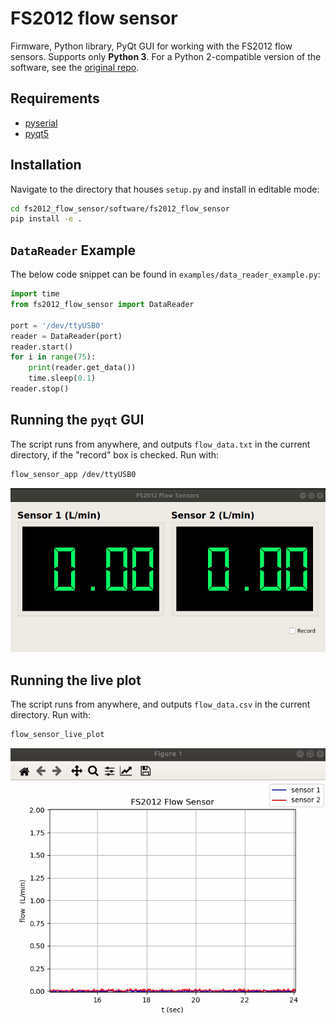 # FS2012 flow sensor  

Firmware, Python library, PyQt GUI for working with the FS2012 flow sensors. Supports only **Python 3**. For a Python 2-compatible version of the software, see the [original repo](https://github.com/willdickson/fs2012_flow_sensor). 

## Requirements

* [pyserial](https://pythonhosted.org/pyserial/)
* [pyqt5](https://pypi.org/project/PyQt5/)


## Installation

Navigate to the directory that houses `setup.py` and install in editable mode:
```bash
cd fs2012_flow_sensor/software/fs2012_flow_sensor
pip install -e .
```

## `DataReader` Example

The below code snippet can be found in `examples/data_reader_example.py`:

```python
import time
from fs2012_flow_sensor import DataReader

port = '/dev/ttyUSB0'
reader = DataReader(port)
reader.start()
for i in range(75):
    print(reader.get_data())
    time.sleep(0.1)
reader.stop()
```

## Running the `pyqt` GUI 
The script runs from anywhere, and outputs `flow_data.txt` in the current directory, if the "record" box is checked. Run with:

```bash
flow_sensor_app /dev/ttyUSB0
```

![app_demo](docs/flow_sensor_app.gif)

## Running the live plot
The script runs from anywhere, and outputs `flow_data.csv` in the current directory. Run with:
```bash
flow_sensor_live_plot
```

![live_plot_demo](docs/flow_sensor_live_plot.gif)